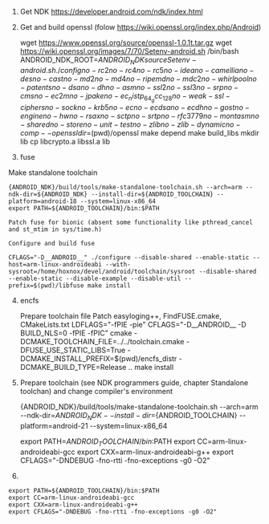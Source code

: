 1. Get NDK https://developer.android.com/ndk/index.html

2. Get and build openssl (folow https://wiki.openssl.org/index.php/Android)


	wget https://www.openssl.org/source/openssl-1.0.1t.tar.gz
	wget https://wiki.openssl.org/images/7/70/Setenv-android.sh
	/bin/bash
	ANDROID_NDK_ROOT=${ANDROID_NDK} source Setenv-android.sh
	./config no-rc2 no-rc4 no-rc5 no-idea no-camellia no-des no-cast no-md2 no-md4 no-ripemd no-mdc2 no-whirlpool no-patents no-dsa no-dh no-asm no-ssl2 no-ssl3 no-srp no-cms no-ec2m no-jpake no-ec_nistp_64_gcc_128 no-weak-ssl-ciphers no-sock no-krb5 no-ec no-ecdsa no-ecdh no-gost no-engine no-hw no-rsax no-sctp no-srtp no-rfc3779 no-montasm no-shared no-store no-unit-test no-zlib no-zlib-dynamic no-comp --openssldir=$(pwd)/openssl
	make depend
	make build_libs
	mkdir lib
	cp libcrypto.a libssl.a lib

3. fuse

Make standalone toolchain

	{ANDROID_NDK}/build/tools/make-standalone-toolchain.sh --arch=arm --ndk-dir=${ANDROID_NDK} --install-dir=${ANDROID_TOOLCHAIN} --platform=android-18 --system=linux-x86_64
	export PATH=${ANDROID_TOOLCHAIN}/bin:$PATH

	Patch fuse for bionic (absent some functionality like pthread_cancel
	and st_mtim in sys/time.h)
	
	Configure and build fuse

	CFLAGS="-D__ANDROID__" ./configure --disable-shared --enable-static --host=arm-linux-androideabi --with-sysroot=/home/hoxnox/devel/android/toolchain/sysroot --disable-shared --enable-static --disable-example --disable-util --prefix=$(pwd)/libfuse make install

4. encfs

	Prepare toolchain file
	Patch easyloging++, FindFUSE.cmake, CMakeLists.txt
	LDFLAGS="-fPIE -pie" CFLAGS="-D__ANDROID__ -D BUILD_NLS=0 -fPIE -fPIC" cmake -DCMAKE_TOOLCHAIN_FILE=../../toolchain.cmake -DFUSE_USE_STATIC_LIBS=True -DCMAKE_INSTALL_PREFIX=$(pwd)/encfs_distr -DCMAKE_BUILD_TYPE=Release ..
	make install

2. Prepare toolchain (see NDK programmers guide, chapter Standalone toolchan) and change compiler's environment

	{ANDROID_NDK}/build/tools/make-standalone-toolchain.sh --arch=arm --ndk-dir=${ANDROID_NDK} --install-dir=${ANDROID_TOOLCHAIN} --platform=android-21 --system=linux-x86_64

	export PATH=${ANDROID_TOOLCHAIN}/bin:$PATH
	export CC=arm-linux-androideabi-gcc
	export CXX=arm-linux-androideabi-g++
	export CFLAGS="-DNDEBUG -fno-rtti -fno-exceptions -g0 -O2"
3. 

	export PATH=${ANDROID_TOOLCHAIN}/bin:$PATH
	export CC=arm-linux-androideabi-gcc
	export CXX=arm-linux-androideabi-g++
	export CFLAGS="-DNDEBUG -fno-rtti -fno-exceptions -g0 -O2"
